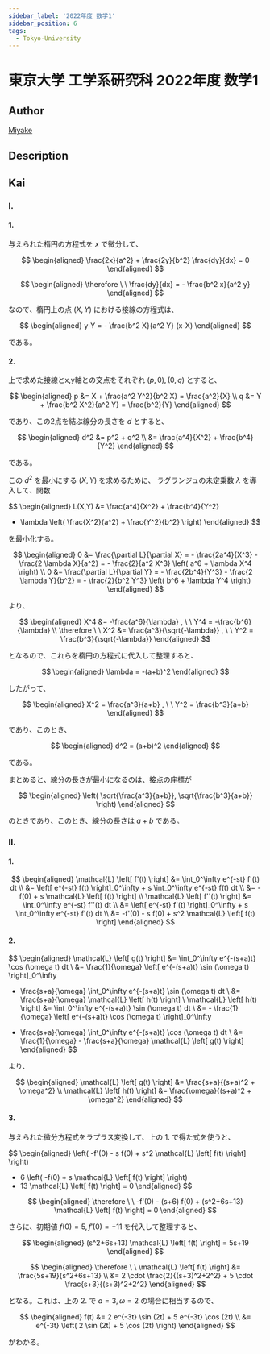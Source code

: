 ```yaml
---
sidebar_label: '2022年度 数学1'
sidebar_position: 6
tags:
  - Tokyo-University
---
```


# 東京大学 工学系研究科 2022年度 数学1

## **Author**
[Miyake](https://miyake.github.io/exams/index.html)

## **Description**

## **Kai**
### I.
#### 1.
与えられた楕円の方程式を $x$ で微分して、

$$
\begin{aligned}
\frac{2x}{a^2} + \frac{2y}{b^2} \frac{dy}{dx} = 0
\end{aligned}
$$

$$
\begin{aligned}
\therefore \ \ 
\frac{dy}{dx} = - \frac{b^2 x}{a^2 y}
\end{aligned}
$$

なので、楕円上の点 $(X,Y)$ における接線の方程式は、

$$
\begin{aligned}
y-Y = - \frac{b^2 X}{a^2 Y} (x-X)
\end{aligned}
$$

である。

#### 2.
上で求めた接線とx,y軸との交点をそれぞれ $(p,0),(0,q)$ とすると、

$$
\begin{aligned}
p &= X + \frac{a^2 Y^2}{b^2 X} = \frac{a^2}{X}
\\
q &= Y + \frac{b^2 X^2}{a^2 Y} = \frac{b^2}{Y}
\end{aligned}
$$

であり、この2点を結ぶ線分の長さを $d$ とすると、

$$
\begin{aligned}
d^2
&= p^2 + q^2
\\
&= \frac{a^4}{X^2} + \frac{b^4}{Y^2}
\end{aligned}
$$

である。

この $d^2$ を最小にする $(X,Y)$ を求めるために、
ラグランジュの未定乗数 $\lambda$ を導入して、関数

$$
\begin{aligned}
L(X,Y)
&= \frac{a^4}{X^2} + \frac{b^4}{Y^2}
- \lambda \left( \frac{X^2}{a^2} + \frac{Y^2}{b^2} \right)
\end{aligned}
$$

を最小化する。

$$
\begin{aligned}
0
&= \frac{\partial L}{\partial X}
= - \frac{2a^4}{X^3} - \frac{2 \lambda X}{a^2}
= - \frac{2}{a^2 X^3} \left( a^6 + \lambda X^4 \right)
\\
0
&= \frac{\partial L}{\partial Y}
= - \frac{2b^4}{Y^3} - \frac{2 \lambda Y}{b^2}
= - \frac{2}{b^2 Y^3} \left( b^6 + \lambda Y^4 \right)
\end{aligned}
$$

より、

$$
\begin{aligned}
X^4 &= -\frac{a^6}{\lambda}
, \ \ 
Y^4 = -\frac{b^6}{\lambda}
\\
\therefore \ \ 
X^2 &= \frac{a^3}{\sqrt{-\lambda}}
, \ \ 
Y^2 = \frac{b^3}{\sqrt{-\lambda}}
\end{aligned}
$$

となるので、これらを楕円の方程式に代入して整理すると、

$$
\begin{aligned}
\lambda = -(a+b)^2
\end{aligned}
$$

したがって、

$$
\begin{aligned}
X^2 = \frac{a^3}{a+b}
, \ \ 
Y^2 = \frac{b^3}{a+b}
\end{aligned}
$$

であり、このとき、

$$
\begin{aligned}
d^2 = (a+b)^2
\end{aligned}
$$

である。

まとめると、線分の長さが最小になるのは、接点の座標が

$$
\begin{aligned}
\left( \sqrt{\frac{a^3}{a+b}}, \sqrt{\frac{b^3}{a+b}} \right)
\end{aligned}
$$

のときであり、このとき、線分の長さは $a+b$ である。

### II.
#### 1.

$$
\begin{aligned}
\mathcal{L} \left[ f'(t) \right]
&= \int_0^\infty e^{-st} f'(t) dt
\\
&= \left[ e^{-st} f(t) \right]_0^\infty + s \int_0^\infty e^{-st} f(t) dt
\\
&= -f(0) + s \mathcal{L} \left[ f(t) \right]
\\
\mathcal{L} \left[ f''(t) \right]
&= \int_0^\infty e^{-st} f''(t) dt
\\
&= \left[ e^{-st} f'(t) \right]_0^\infty + s \int_0^\infty e^{-st} f'(t) dt
\\
&= -f'(0) - s f(0) + s^2 \mathcal{L} \left[ f(t) \right]
\end{aligned}
$$

#### 2.

$$
\begin{aligned}
\mathcal{L} \left[ g(t) \right]
&= \int_0^\infty e^{-(s+a)t} \cos (\omega t) dt
\\
&= \frac{1}{\omega} \left[ e^{-(s+a)t} \sin (\omega t) \right]_0^\infty
+ \frac{s+a}{\omega} \int_0^\infty e^{-(s+a)t} \sin (\omega t) dt
\\
&= \frac{s+a}{\omega} \mathcal{L} \left[ h(t) \right]
\\
\mathcal{L} \left[ h(t) \right]
&= \int_0^\infty e^{-(s+a)t} \sin (\omega t) dt
\\
&= - \frac{1}{\omega} \left[ e^{-(s+a)t} \cos (\omega t) \right]_0^\infty
- \frac{s+a}{\omega} \int_0^\infty e^{-(s+a)t} \cos (\omega t) dt
\\
&= \frac{1}{\omega} - \frac{s+a}{\omega} \mathcal{L} \left[ g(t) \right]
\end{aligned}
$$

より、

$$
\begin{aligned}
\mathcal{L} \left[ g(t) \right]
&= \frac{s+a}{(s+a)^2 + \omega^2}
\\
\mathcal{L} \left[ h(t) \right]
&= \frac{\omega}{(s+a)^2 + \omega^2}
\end{aligned}
$$

#### 3.
与えられた微分方程式をラプラス変換して、上の 1. で得た式を使うと、

$$
\begin{aligned}
\left( -f'(0) - s f(0) + s^2 \mathcal{L} \left[ f(t) \right] \right)
+ 6 \left( -f(0) + s \mathcal{L} \left[ f(t) \right] \right)
+ 13 \mathcal{L} \left[ f(t) \right]
= 0
\end{aligned}
$$

$$
\begin{aligned}
\therefore \ \ 
-f'(0) - (s+6) f(0) + (s^2+6s+13) \mathcal{L} \left[ f(t) \right] = 0
\end{aligned}
$$

さらに、初期値 $f(0)=5, f'(0)=-11$ を代入して整理すると、

$$
\begin{aligned}
(s^2+6s+13) \mathcal{L} \left[ f(t) \right] = 5s+19
\end{aligned}
$$

$$
\begin{aligned}
\therefore \ \ 
\mathcal{L} \left[ f(t) \right]
&= \frac{5s+19}{s^2+6s+13}
\\
&= 2 \cdot \frac{2}{(s+3)^2+2^2} + 5 \cdot \frac{s+3}{(s+3)^2+2^2}
\end{aligned}
$$

となる。これは、上の 2. で $a=3, \omega=2$ の場合に相当するので、

$$
\begin{aligned}
f(t)
&= 2 e^{-3t} \sin (2t) + 5 e^{-3t} \cos (2t)
\\
&= e^{-3t} \left( 2 \sin (2t) + 5 \cos (2t) \right)
\end{aligned}
$$

がわかる。